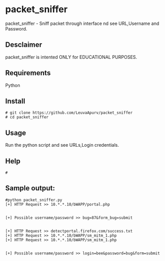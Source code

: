 # packet_sniffer
packet_sniffer - Sniff packet through interface nd see URL,Username and Password.

## Desclaimer
packet_sniffer is intented ONLY for EDUCATIONAL PURPOSES.

## Requirements
Python

## Install
```
# git clone https://github.com/LeuvaApurv/packet_sniffer
# cd packet_sniffer
```

## Usage
Run the python script and see URLs,Login credentials.

## Help
```
# 
```

## Sample output:
```
#python packet_sniffer.py 
[+] HTTP Request >> 10.*.*.10/bWAPP/portal.php


[+] Possible username/password >> bug=87&form_bug=submit


[+] HTTP Request >> detectportal.firefox.com/success.txt
[+] HTTP Request >> 10.*.*.10/bWAPP/sm_mitm_1.php
[+] HTTP Request >> 10.*.*.10/bWAPP/sm_mitm_1.php


[+] Possible username/password >> login=bee&password=bug&form=submit



```
